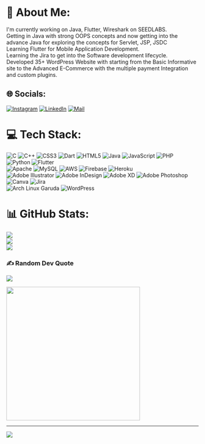 # 💫 About Me:
I'm currently working on Java, Flutter, Wireshark on SEEDLABS.<br>Getting in Java with strong OOPS concepts and now getting into the advance Java for exploring the concepts for Servlet, JSP, JSDC<br>Learning Flutter for Mobile Application Development.<br>Learning the Jira to get into the Software development lifecycle.<br>Developed 35+ WordPress Website with starting from the Basic Informative site to the Advanced E-Commerce with the multiple payment Integration and custom plugins.



## 🌐 Socials:
[![Instagram](https://img.shields.io/badge/Instagram-%23E4405F.svg?logo=Instagram&logoColor=white)](https://instagram.com/dipen_7466) [![LinkedIn](https://img.shields.io/badge/LinkedIn-%230077B5.svg?logo=linkedin&logoColor=white)](https://linkedin.com/in/dipenkalal)  [![Mail](https://img.shields.io/badge/Mail-Me-red)](mailto:kalald@uwindsor.ca)


# 💻 Tech Stack:
![C](https://img.shields.io/badge/c-%2300599C.svg?style=for-the-badge&logo=c&logoColor=white) ![C++](https://img.shields.io/badge/c++-%2300599C.svg?style=for-the-badge&logo=c%2B%2B&logoColor=white) ![CSS3](https://img.shields.io/badge/css3-%231572B6.svg?style=for-the-badge&logo=css3&logoColor=white) ![Dart](https://img.shields.io/badge/dart-%230175C2.svg?style=for-the-badge&logo=dart&logoColor=white) ![HTML5](https://img.shields.io/badge/html5-%23E34F26.svg?style=for-the-badge&logo=html5&logoColor=white) ![Java](https://img.shields.io/badge/java-%23ED8B00.svg?style=for-the-badge&logo=java&logoColor=white) ![JavaScript](https://img.shields.io/badge/javascript-%23323330.svg?style=for-the-badge&logo=javascript&logoColor=%23F7DF1E) ![PHP](https://img.shields.io/badge/php-%23777BB4.svg?style=for-the-badge&logo=php&logoColor=white) ![Python](https://img.shields.io/badge/python-3670A0?style=for-the-badge&logo=python&logoColor=ffdd54) ![Flutter](https://img.shields.io/badge/Flutter-%2302569B.svg?style=for-the-badge&logo=Flutter&logoColor=white) <br>![Apache](https://img.shields.io/badge/apache-%23D42029.svg?style=for-the-badge&logo=apache&logoColor=white) ![MySQL](https://img.shields.io/badge/mysql-%2300f.svg?style=for-the-badge&logo=mysql&logoColor=white) 
![AWS](https://img.shields.io/badge/AWS-%23FF9900.svg?style=for-the-badge&logo=amazon-aws&logoColor=white) ![Firebase](https://img.shields.io/badge/firebase-%23039BE5.svg?style=for-the-badge&logo=firebase) ![Heroku](https://img.shields.io/badge/heroku-%23430098.svg?style=for-the-badge&logo=heroku&logoColor=white) <br> 
![Adobe Illustrator](https://img.shields.io/badge/adobeillustrator-%23FF9A00.svg?style=for-the-badge&logo=adobeillustrator&logoColor=white) ![Adobe InDesign](https://img.shields.io/badge/Adobe%20InDesign-49021F?style=for-the-badge&logo=adobeindesign&logoColor=white) ![Adobe XD](https://img.shields.io/badge/Adobe%20XD-470137?style=for-the-badge&logo=Adobe%20XD&logoColor=#FF61F6) ![Adobe Photoshop](https://img.shields.io/badge/adobephotoshop-%2331A8FF.svg?style=for-the-badge&logo=adobephotoshop&logoColor=white) ![Canva](https://img.shields.io/badge/Canva-%2300C4CC.svg?style=for-the-badge&logo=Canva&logoColor=white) ![Jira](https://img.shields.io/badge/jira-%230A0FFF.svg?style=for-the-badge&logo=jira&logoColor=white) <br>
![Arch Linux Garuda](https://img.shields.io/badge/Arch_Linux-1793D1?style=for-the-badge&logo=arch-linux&logoColor=white) 
![WordPress](https://img.shields.io/badge/Wordpress-21759B?style=for-the-badge&logo=wordpress&logoColor=white) 

# 📊 GitHub Stats:
![](https://github-readme-stats.vercel.app/api?username=dipenkalal&theme=darcula&hide_border=false&include_all_commits=true&count_private=true)<br/>
![](https://github-readme-streak-stats.herokuapp.com/?user=dipenkalal&theme=darcula&hide_border=false)<br/>
![](https://github-readme-stats.vercel.app/api/top-langs/?username=dipenkalal&theme=darcula&hide_border=false&include_all_commits=true&count_private=true&layout=compact)

### ✍️ Random Dev Quote
![](https://quotes-github-readme.vercel.app/api?type=horizontal&theme=radical)

<!-- programmer_humor_img starts -->
<a href="https://imgur.com/r/ProgrammerHumor/GZFHq5y"><img max-height="400" width="350" src="https://i.imgur.com/GZFHq5y.jpg"></a>
<!-- programmer_humor_img ends -->

---
[![](https://visitcount.itsvg.in/api?id=dipenkalal&icon=2&color=4)](https://visitcount.itsvg.in)

